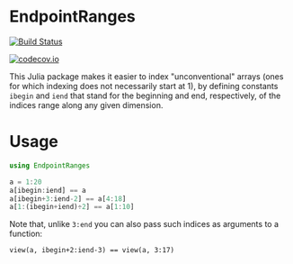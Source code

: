 # EndpointRanges

[![Build Status](https://travis-ci.org/JuliaArrays/EndpointRanges.jl.svg?branch=master)](https://travis-ci.org/JuliaArrays/EndpointRanges.jl)

[![codecov.io](http://codecov.io/github/JuliaArrays/EndpointRanges.jl/coverage.svg?branch=master)](http://codecov.io/github/JuliaArrays/EndpointRanges.jl?branch=master)

This Julia package makes it easier to index "unconventional" arrays
(ones for which indexing does not necessarily start at 1), by defining
constants `ibegin` and `iend` that stand for the beginning and end,
respectively, of the indices range along any given dimension.

# Usage

```jl
using EndpointRanges

a = 1:20
a[ibegin:iend] == a
a[ibegin+3:iend-2] == a[4:18]
a[1:(ibegin+iend)÷2] == a[1:10]
```

Note that, unlike `3:end` you can also pass such indices as arguments to a function:
```
view(a, ibegin+2:iend-3) == view(a, 3:17)
```
